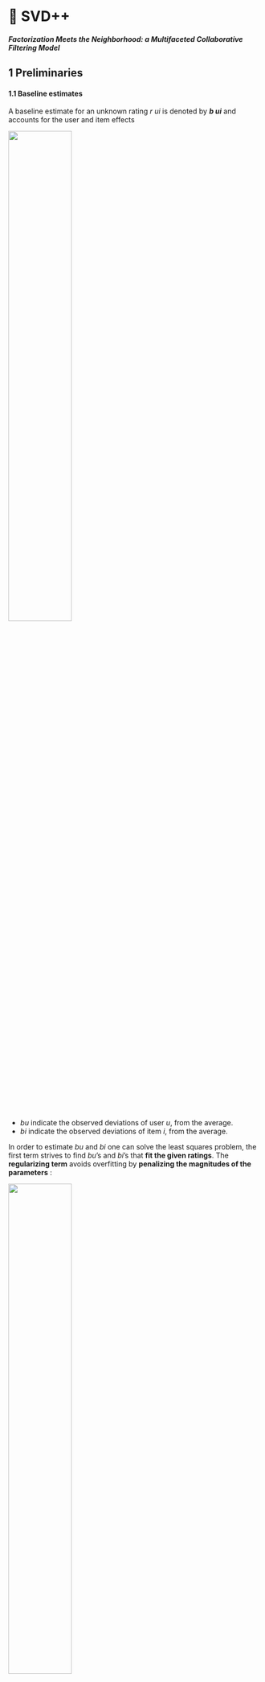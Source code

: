 # 🚗 **SVD++**

##### Factorization Meets the Neighborhood: a Multifaceted Collaborative Filtering Model

## 1 **Preliminaries**
#### 1.1 Baseline estimates

A baseline estimate for an unknown rating *r ui* is denoted by ***b ui*** and accounts for the user and item effects

<img src="https://img.imgdb.cn/item/604874915aedab222c3bd690.png" width="50%" height="50%" />

- *bu* indicate the observed deviations of user *u*, from the average.
-  *bi* indicate the observed deviations of item *i*, from the average.

 In order to estimate *bu* and *bi* one can solve the least squares problem,  the first term strives to find *bu*’s and *bi*’s that **fit the given ratings**. The **regularizing term** avoids overfitting by **penalizing the magnitudes of the parameters** :

<img src="https://img.imgdb.cn/item/604874b95aedab222c3becbd.png" width="50%" height="50%" />

🟩 In order to establish recommendations, CF systems need to compare fundamentally different objects: items against users. There are two primary approaches to facilitate such a comparison, which constitute the two main disciplines of CF: *the neighborhood approach* and *latent factor models*.

#### 1.2 Neighborhood models

- these methods transform users to the item space by viewing them as baskets of rated items. 
- Neighborhood models are most effective at detecting very localized relationships. They rely on a few signifificant neighborhood relations, often **ignoring the vast majority of ratings by a user**.

Central to most item-oriented approaches is a similarity measure between items. Frequently, it is based on the **Pearson correlation coeffificient, *ρij*** ❓💬, which measures the tendency of users to rate items *i* and *j* similarly. An appropriate similarity measure, denoted by ***sij*** , would be a shrunk correlation coefficient:

<img src="https://img.imgdb.cn/item/60487d345aedab222c411bfe.png" width="50%" height="50%" />

- *nij* denotes the number of users that rated both *i* and *j*. 
- A typical value for *λ*2 is 100.

**Our goal is to predict *rui* **– the unobserved rating by user *u* for item *i*. Using the similarity measure, we identify the *k* items rated by *u*, which are most similar to *i*. **This set of *k* neighbors is denoted by S*k*(*i*; *u*)**. The predicted value of *rui* is taken as a **weighted average** of the ratings **of neighboring items**, while adjusting for user and item effects through the baseline estimates:

<img src="https://img.imgdb.cn/item/60487d685aedab222c4136f2.png" width="50%" height="50%" />

- these methods are not justified by a formal model.

- also questioned the suitability of a similarity measure that isolates the relations between two items, without analyzing the interactions within the full set of neighbors. 
- the fact that interpolation weights in (3) sum to one forces the method to fully rely on the neighbors even in cases where neighborhood information is absent 

a more accurate neighborhood model, which overcomes these difficulties, need to compute the ***interpolation weights*** θu*ij* (estimating all inner products between item ratings):

<img src="https://img.imgdb.cn/item/60487dc75aedab222c417187.png" width="50%" height="50%" />

#### Latent factor models
- explain ratings by characterizing both products and users on factors automatically inferred from user feedback.

- Latent factor models are generally effective at estimating overall structure that relates simultaneously to most or all items. However, these models are **poor at detecting strong associations among a small set of closely related items**, precisely where neighborhood models do best.

-  typical model 

  - The prediction is done by taking an inner product, i.e.<img src="https://img.imgdb.cn/item/604989075aedab222cca8717.png" width="30%" height="30%" />
    - each user *u* with a user factors vector ***p****u* *∈* R*f* 
    - each item *i* with an item-factors vector ***q****i* *∈* R*f* 
  - model directly only the observed ratings❓💬, while avoiding overfitting through an adequate regularized model<img src="https://img.imgdb.cn/item/604989555aedab222ccabc92.png" width="80%" height="80%" />

-  NSVD model

  - avoids explicitly parameterizing each user, but rather models users based on the items that they rated. This way, each item *i* is associated with two factor vectors ***q****i* and ***x****i*. The representation of a user *u* is through the sum:<img src="https://img.imgdb.cn/item/6049ddef5aedab222cf99881.png" width="40%" height="40%" />

  -  so ***r****ui* is predicted as 

    <img src="https://img.imgdb.cn/item/6049e9855aedab222c01926f.png" width="50%" height="50%" />

    - R(*u*) is the set of items rated by user *u*.


- explain ratings by characterizing both products and users on factors automatically inferred from user feedback.

- Latent factor models are generally effective at estimating overall structure that relates simultaneously to most or all items. However, these models are **poor at detecting strong associations among a small set of closely related items**, precisely where neighborhood models do best.

-  typical model 

  - The prediction is done by taking an inner product, i.e.<img src="https://img.imgdb.cn/item/604989075aedab222cca8717.png" width="30%" height="30%" />
    - each user *u* with a user factors vector ***p****u* *∈* R*f* 
    - each item *i* with an item-factors vector ***q****i* *∈* R*f* 
  - model directly only the observed ratings❓💬, while avoiding overfitting through an adequate regularized model<img src="https://img.imgdb.cn/item/604989555aedab222ccabc92.png" width="80%" height="80%" />

-  NSVD model

  - avoids explicitly parameterizing each user, but rather models users based on the items that they rated. This way, each item *i* is associated with two factor vectors ***q****i* and ***x****i*. The representation of a user *u* is through the sum:<img src="https://img.imgdb.cn/item/6049ddef5aedab222cf99881.png" width="40%" height="40%" />

  -  so ***r****ui* is predicted as 

   <img src="https://img.imgdb.cn/item/6049e9855aedab222c01926f.png" width="50%" height="50%" />
    - R(*u*) is the set of items rated by user *u*.

